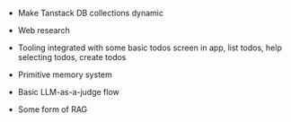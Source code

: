- Make Tanstack DB collections dynamic

- Web research
- Tooling integrated with some basic todos screen in app, list todos, help selecting todos, create todos
- Primitive memory system
- Basic LLM-as-a-judge flow
- Some form of RAG
